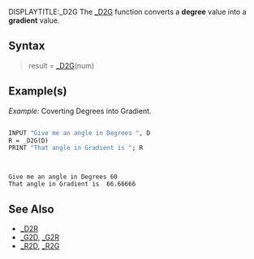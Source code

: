 DISPLAYTITLE:_D2G
The [_D2G](_D2G) function converts a **degree** value into a **gradient** value. 


## Syntax

>  result = [_D2G](_D2G)(num)


## Example(s)

*Example:* Coverting Degrees into Gradient.

```vb

INPUT "Give me an angle in Degrees ", D
R = _D2G(D)
PRINT "That angle in Gradient is "; R

```

```text


Give me an angle in Degrees 60
That angle in Gradient is  66.66666

```



## See Also

* [_D2R](_D2R)
* [_G2D](_G2D), [_G2R](_G2R)
* [_R2D](_R2D), [_R2G](_R2G)





